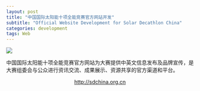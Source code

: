 ```yaml
---
layout: post
title: "中国国际太阳能十项全能竞赛官方网站开发"
subtitle: "Official Website Development for Solar Decathlon China"
categories: development
tags: Web
---
```



<img src="{{ site.baseurl }}/assets/img/sdc-web/cover.png" class="post-img">

中国国际太阳能十项全能竞赛官方网站为大赛提供中英文信息发布及品牌宣传，是大赛组委会与公众进行资讯交流、成果展示、资源共享的官方渠道和平台。

<!-- more -->

<center>
	<a class="btn btn-sm btn-round" href="http://sdchina.org.cn" target="_blank">
		<span class="glyphicon glyphicon-link"></span> http://sdchina.org.cn
	</a>
</center>
